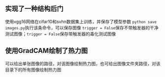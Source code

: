 ## 实现了一种结构后门
使用vgg16网络在cifar10和svhn数据集上训练，并保存了模型参数
`python save images.py`执行该条命令，可以保存图像
`trigger = False`保存不带触发器的干净测试图像；`trigger = False`保存带触发器的毒化测试图像

## 使用GradCAM绘制了热力图
可以给出单张图像的路径，对该图像绘制热力图，也可给出图像文件夹路径，对该目录下的所有图像绘制热力图
